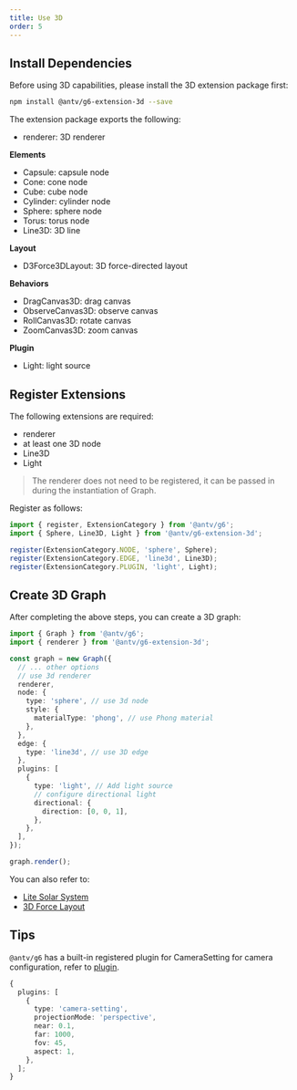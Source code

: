 ```yaml
---
title: Use 3D
order: 5
---
```


## Install Dependencies

Before using 3D capabilities, please install the 3D extension package first:

```bash
npm install @antv/g6-extension-3d --save
```

The extension package exports the following:

- renderer: 3D renderer

**Elements**

- Capsule: capsule node
- Cone: cone node
- Cube: cube node
- Cylinder: cylinder node
- Sphere: sphere node
- Torus: torus node
- Line3D: 3D line

**Layout**

- D3Force3DLayout: 3D force-directed layout

**Behaviors**

- DragCanvas3D: drag canvas
- ObserveCanvas3D: observe canvas
- RollCanvas3D: rotate canvas
- ZoomCanvas3D: zoom canvas

**Plugin**

- Light: light source

## Register Extensions

The following extensions are required:

- renderer
- at least one 3D node
- Line3D
- Light

> The renderer does not need to be registered, it can be passed in during the instantiation of Graph.

Register as follows:

```ts
import { register, ExtensionCategory } from '@antv/g6';
import { Sphere, Line3D, Light } from '@antv/g6-extension-3d';

register(ExtensionCategory.NODE, 'sphere', Sphere);
register(ExtensionCategory.EDGE, 'line3d', Line3D);
register(ExtensionCategory.PLUGIN, 'light', Light);
```

## Create 3D Graph

After completing the above steps, you can create a 3D graph:

```ts
import { Graph } from '@antv/g6';
import { renderer } from '@antv/g6-extension-3d';

const graph = new Graph({
  // ... other options
  // use 3d renderer
  renderer,
  node: {
    type: 'sphere', // use 3d node
    style: {
      materialType: 'phong', // use Phong material
    },
  },
  edge: {
    type: 'line3d', // use 3D edge
  },
  plugins: [
    {
      type: 'light', // Add light source
      // configure directional light
      directional: {
        direction: [0, 0, 1],
      },
    },
  ],
});

graph.render();
```

You can also refer to:

- [Lite Solar System](/examples/feature/default/#lite-solar-system)
- [3D Force Layout](/examples/layout/force-directed/#3d-force)

## Tips

`@antv/g6` has a built-in registered plugin for CameraSetting for camera configuration, refer to [plugin](/api/plugins/camera-setting).

```typescript
{
  plugins: [
    {
      type: 'camera-setting',
      projectionMode: 'perspective',
      near: 0.1,
      far: 1000,
      fov: 45,
      aspect: 1,
    },
  ];
}
```
